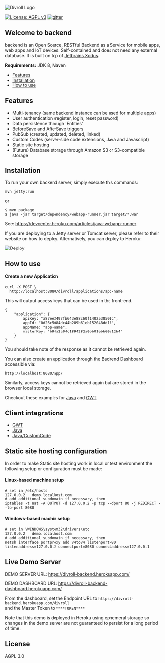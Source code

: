 ![Divroll Logo](https://avatars1.githubusercontent.com/u/30984522?s=200&v=4)

[![License: AGPL v3](https://img.shields.io/badge/License-AGPL%20v3-blue.svg)](https://www.gnu.org/licenses/agpl-3.0)
[![gitter](https://img.shields.io/badge/gitter.im-Join%20Chat-green.svg)](https://gitter.im/divroll/Backend/)


## Welcome to backend

backend is an Open Source, RESTful Backend as a Service for mobile apps, web apps and IoT devices.
Self-contained and does not need any external database. It is built on top of [Jetbrains Xodus](https://github.com/JetBrains/xodus). 

**Requirements:** JDK 8, Maven

- [Features](#features)
- [Installation](#installation)
- [How to use](#how-to-use)

Features
---

- Multi-tenancy (same backend instance can be used for multiple apps)
- User authentication (register, login, reset password)
- Data persistence through 'Entities'
- BeforeSave and AfterSave triggers
- PubSub (created, updated, deleted, linked)
- Custom Codes (server-side code extensions, Java and Javascript)
- Static site hosting
- (Future) Database storage through Amazon S3 or S3-compatible storage

Installation
---
To run your own backend server, simply execute this commands:

```
mvn jetty:run
```

or

```$xslt
$ mvn package
$ java -jar target/dependency/webapp-runner.jar target/*.war
```

See: https://devcenter.heroku.com/articles/java-webapp-runner


If you are deploying to a Jetty server or Tomcat server, please refer to their website on how to deploy.
Alternatively, you can deploy to Heroku:

[![Deploy](https://www.herokucdn.com/deploy/button.svg)](https://heroku.com/deploy)

How to use
---

#### Create a new Application

```
curl -X POST \
  http://localhost:8080/divroll/applications/app-name
```
This will output access keys that can be used in the front-end.  

```
{
    "application": {
        apiKey: "a87ee2497fb643e88c60f1402538501c",
        appId: "0d26c5084dc44b289b61eb152048dd1f",
        appName: "app-name",
        masterKey: "b94a2a04c1894282a0bb01ebb60a12b4"
    }
}
```

You should take note of the response as it cannot be retrieved again.

You can also create an application through the Backend Dashboard accessible via:

```
http://localhost:8080/app/
``` 

Similarly, access keys cannot be retrieved again but are stored in the browser local storage. 

Checkout these examples for [Java](https://github.com/divroll/Backend-SDK-Java/tree/master/src/test/java/com/divroll/backend/sdk) and [GWT](https://github.com/divroll/Backend-SDK-GWT/tree/master/src/test/java/com/divroll/backend/sdk) 

Client integrations
---

- [GWT](https://github.com/divroll/Backend-SDK-GWT)
- [Java](https://github.com/divroll/Backend-SDK-Java)
- [Java/CustomCode]()

Static site hosting configuration
---

In order to make Static site hosting work in local or test environment the following setup or configuration must be made: 

#### Linux-based machine setup
```$xslt
# set in /etc/hosts
127.0.0.2	demo.localhost.com
# add additional subdomain if necessary, then
iptables -t nat -A OUTPUT -d 127.0.0.2 -p tcp --dport 80 -j REDIRECT --to-port 8080
```
#### Windows-based machin setup

```$xslt
# set in \WINDOWS\system32\drivers\etc
127.0.0.2	demo.localhost.com
# add additional subdomain if necessary, then
netsh interface portproxy add v4tov4 listenport=80 listenaddress=127.0.0.2 connectport=8080 connectaddress=127.0.0.1
```

Live Demo Server
---

DEMO SERVER URL:    https://divroll-backend.herokuapp.com/

DEMO DASHBOARD URL: https://divroll-backend-dashboard.herokuapp.com/

From the dashboard, set the Endpoint URL to `https://divroll-backend.herokuapp.com/divroll`<br/> 
and the Master Token to `****TOKEN****`

Note that this demo is deployed in Heroku using ephemeral storage so changes in the demo server are not guaranteed to persist for a long period of time.


License
---

AGPL 3.0
